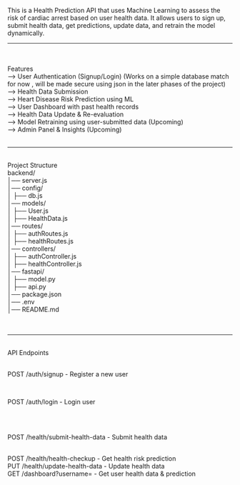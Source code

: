 This is a Health Prediction API that uses Machine Learning to assess the risk of cardiac arrest based on user health data. It allows users to sign up, submit health data, get predictions, update data, and retrain the model dynamically.
<hr>
<br>

<br>
Features

<br>
--> User Authentication (Signup/Login) (Works on a simple database match for now , will be made secure using json in the later phases of the project)

<br>
--> Health Data Submission

<br>
--> Heart Disease Risk Prediction using ML

<br>
--> User Dashboard with past health records

<br>
--> Health Data Update & Re-evaluation

<br>
--> Model Retraining using user-submitted data (Upcoming)

<br>
--> Admin Panel & Insights (Upcoming)

<br>

<br>
<hr>

<br>
Project Structure

<br>
backend/

<br>
│── server.js

<br>
│── config/

<br>
│   ├── db.js

<br>
│── models/

<br>
│   ├── User.js

<br>
│   ├── HealthData.js

<br>
│── routes/

<br>
│   ├── authRoutes.js

<br>
│   ├── healthRoutes.js

<br>
│── controllers/

<br>
│   ├── authController.js

<br>
│   ├── healthController.js

<br>
│── fastapi/

<br>
│   ├── model.py

<br>
│   ├── api.py

<br>
│── package.json

<br>
│── .env

<br>
│── README.md
<br>

<br>

<br>
<hr>

<br>
API Endpoints

<br>

<br>



POST   /auth/signup         - Register a new user

<br>


POST   /auth/login          - Login user

<br>
<br>


POST   /health/submit-health-data       - Submit health data

<br>
POST   /health/health-checkup			      - Get health risk prediction

<br>
PUT    /health/update-health-data	      - Update health data

<br>
GET    /dashboard?username=							- Get user health data & prediction

<br>






